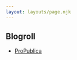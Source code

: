 ```yaml
---
layout: layouts/page.njk
---
```


## Blogroll

- [ProPublica](https://www.propublica.org/feeds/propublica/main)
